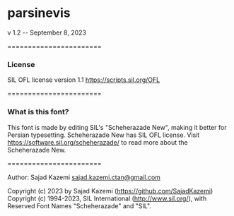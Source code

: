 # parsinevis
v 1.2 -- September 8, 2023

=======================

### License

SIL OFL license version 1.1 <https://scripts.sil.org/OFL>

=======================

### What is this font?

This font is made by editing SIL's "Scheherazade New", making it better for Persian
typesetting.
Scheherazade New has SIL OFL license.
Visit <https://software.sil.org/scheherazade/> to read more about the Scheherazade New.

=======================

Author: Sajad Kazemi <sajad.kazemi.ctan@gmail.com>

Copyright (c) 2023 by Sajad Kazemi (https://github.com/SajadKazemi)
Copyright (c) 1994-2023, SIL International (http://www.sil.org/),
with Reserved Font Names "Scheherazade" and "SIL".